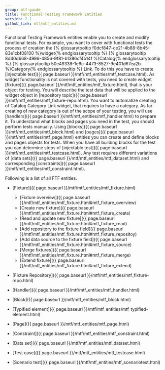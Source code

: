 ```yaml
---
group: mtf-guide
title: Functional Testing Framework Entities
version: 2.1
github_link: mtf/mtf_entities.md
---
```

Functional Testing Framework entities enable you to create and modify functional tests. 
For example, you want to cover with functional tests the process of creation the {% glossarytooltip f0dcf847-ce21-4b88-8b45-83e1cbf08100 %}widget{% endglossarytooltip %} {% glossarytooltip 8d40d668-4996-4856-9f81-b1386cf4b14f %}Catalog{% endglossarytooltip %} {% glossarytooltip 50e49338-1e6c-4473-8527-9e401d67ea2b %}Category{% endglossarytooltip %} Link.
To do this you have to create [injectable test]({{ page.baseurl }}/mtf/mtf_entities/mtf_testcase.html). As widget functionality is not covered with tests, you need to create widget [fixture]({{ page.baseurl }}/mtf/mtf_entities/mtf_fixture.html), that is your object for testing. You will describe the test data that will be applied to the widget object in [repository topic]({{ page.baseurl }}/mtf/mtf_entities/mtf_fixture-repo.html). You want to automatize creating of Catalog Category Link widget, that requires to have a category. As far creating of new category is out of the scope of your testing, you will use [handlers]({{ page.baseurl }}/mtf/mtf_entities/mtf_handler.html) to prepare it. To understand what blocks and pages you need in the test, you should perform tests manually. Using [blocks]({{ page.baseurl }}/mtf/mtf_entities/mtf_block.html) and [pages]({{ page.baseurl }}/mtf/mtf_entities/mtf_page.html) entities you can create and define blocks and pages objects for tests. When you have all building blocks for the test you can determine steps of [injectable test]({{ page.baseurl }}/mtf/mtf_entities/mtf_testcase.html). Any test requires different variations of [data sets]({{ page.baseurl }}/mtf/mtf_entities/mtf_dataset.html) and corresponding [constraints]({{ page.baseurl }}/mtf/mtf_entities/mtf_constraint.html). 

Following is a list of all FTF entities.

- [Fixture]({{ page.baseurl }}/mtf/mtf_entities/mtf_fixture.html)
  - [Fixture overview]({{ page.baseurl }}/mtf/mtf_entities/mtf_fixture.html#mtf_fixture_overview)
  - [Create new fixture]({{ page.baseurl }}/mtf/mtf_entities/mtf_fixture.html#mtf_fixture_create)
  - [Read and update new fixture]({{ page.baseurl }}/mtf/mtf_entities/mtf_fixture.html#mtf_fixture_read)
  - [Add repository to the fixture field]({{ page.baseurl }}/mtf/mtf_entities/mtf_fixture.html#mtf_fixture_repositoy)
  - [Add data source to the fixture field]({{ page.baseurl }}/mtf/mtf_entities/mtf_fixture.html#mtf_fixture_source)
  - [Merge fixtures]({{ page.baseurl }}/mtf/mtf_entities/mtf_fixture.html#mtf_fixture_merge)
  - [Extend fixture]({{ page.baseurl }}/mtf/mtf_entities/mtf_fixture.html#mtf_fixture_extend)
  
  
- [Fixture Repository]({{ page.baseurl }}/mtf/mtf_entities/mtf_fixture-repo.html)

- [Handler]({{ page.baseurl }}/mtf/mtf_entities/mtf_handler.html)

- [Block]({{ page.baseurl }}/mtf/mtf_entities/mtf_block.html)

- [Typified element]({{ page.baseurl }}/mtf/mtf_entities/mtf_typified-element.html)

- [Page]({{ page.baseurl }}/mtf/mtf_entities/mtf_page.html)

- [Constraint]({{ page.baseurl }}/mtf/mtf_entities/mtf_constraint.html)

- [Data set]({{ page.baseurl }}/mtf/mtf_entities/mtf_dataset.html)

- [Test case]({{ page.baseurl }}/mtf/mtf_entities/mtf_testcase.html)

- [Scenario test]({{ page.baseurl }}/mtf/mtf_entities/mtf_scenariotest.html)


